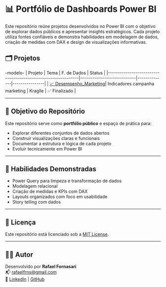 # 📊 Portfólio de Dashboards Power BI

Este repositório reúne projetos desenvolvidos no Power BI com o objetivo de explorar dados públicos e apresentar insights estratégicos. Cada projeto utiliza fontes confiáveis e demonstra habilidades em modelagem de dados, criação de medidas com DAX e design de visualizações informativas.

## 🗂 Projetos

-modelo-
| Projeto | Tema | F. de Dados | Status |
|---------------------------------------------------------------|----------------------------|--------------|----------------|
| [📈 Desempenho_Marketing](./01-desempenho_marketing)| Indicadores campanha marketing | Kraglle | ✅ Finalizado |

---

## 🎯 Objetivo do Repositório

Este repositório serve como **portfólio público** e espaço de prática para:

- Explorar diferentes conjuntos de dados abertos
- Construir visualizações claras e funcionais
- Documentar a estrutura e lógica de cada projeto
- Evoluir tecnicamente em Power BI

---

## 🧠 Habilidades Demonstradas

- Power Query para limpeza e transformação de dados
- Modelagem relacional
- Criação de medidas e KPIs com DAX
- Layouts organizados com foco em usabilidade
- Story telling com dados

---

## 📄 Licença

Este repositório está licenciado sob a [MIT License](./LICENSE).

---

## 👨‍💻 Autor

Desenvolvido por **Rafael Fornasari**  
📬 [rafaelfrns@gmail.com](mailto:rafaelfrns@gmail.com)  
🔗 [LinkedIn](https://www.linkedin.com/in/rafael-fornasari) | [GitHub](https://github.com/rafaelfornasari)
